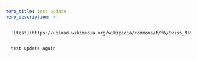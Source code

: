 ```yaml
---
hero_title: test update
hero_description: >-
  

  ![test](https://upload.wikimedia.org/wikipedia/commons/f/f6/Swiss_National_Park_131.JPG "test img")


  test update again
---
```

